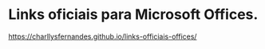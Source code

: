 # Links oficiais para Microsoft Offices.

https://charllysfernandes.github.io/links-officiais-offices/

